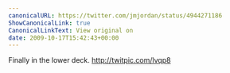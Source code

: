 ```yaml
---
canonicalURL: https://twitter.com/jmjordan/status/4944271186
ShowCanonicalLink: true
CanonicalLinkText: View original on
date: 2009-10-17T15:42:43+00:00
---
```

Finally in the lower deck.  http://twitpic.com/lvqp8